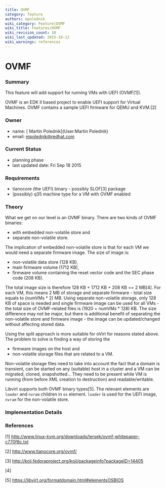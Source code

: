 ```yaml
---
title: OVMF
category: feature
authors: mpolednik
wiki_category: Feature|OVMF
wiki_title: Features/OVMF
wiki_revision_count: 10
wiki_last_updated: 2015-10-12
wiki_warnings: references
---
```


# OVMF

### Summary

This feature will add support for running VMs with UEFI (OVMF[1]).

OVMF is an EDK II based project to enable UEFI support for Virtual Machines. OVMF contains a sample UEFI firmware for QEMU and KVM.[2]

### Owner

*   name: [ Martin Polednik](User:Martin Polednik)
*   email: <mpolednik@redhat.com>

### Current Status

*   planning phase
*   last updated date: Fri Sep 18 2015

### Requirements

*   tianocore (the UEFI) binary - possibly SLOF[3] package
*   (possibly) q35 machine type for a VM with OVMF enabled

### Theory

What we get on our level is an OVMF binary. There are two kinds of OVMF binaries:

*   with embedded non-volatile store and
*   separate non-volatile store.

The implication of embedded non-volatile store is that for each VM we would need a separate firmware image. The size of image is:

*   non-volatile data store (128 KB),
*   main firmware volume (1712 KB),
*   firmware volume containing the reset vector code and the SEC phase code (208 KB).

The total image size is therefore 128 KB + 1712 KB + 208 KB == 2 MB[4]. For each VM, this means 2 MB of storage and separate firmware - total size equals to (numVMs \* 2) MB. Using separate non-volatile storage, only 128 KB of space is needed and single firmware image can be used for all VMs - the total size of OVMF-related files is (1920 + numVMs \* 128) KB. The size difference may not be major, but there is additional benefit of separating the non-volatile store and firmware image - the image can be updated/changed without affecting stored data.

Using the split approach is more suitable for oVirt for reasons stated above. The problem to solve is finding a way of storing the

*   firmware images on the host and
*   non-volatile storage files that are related to a VM.

Non-volatile storage files need to take into account the fact that a domain is transient, can be started on any (suitable) host in a cluster and a VM can be migrated, cloned, snapshotted... They need to be present while VM is running (from before XML creation to destruction) and readable/writable.

Libvirt supports both OVMF binary types[5]. The relevant elements are `loader` and `nvram` children in `os` element. `loader` is used for the UEFI image, `nvram` for the non-volatile store.

### Implementation Details

### References

<references/>

[1] <http://www.linux-kvm.org/downloads/lersek/ovmf-whitepaper-c770f8c.txt>

[2] <http://www.tianocore.org/ovmf/>

[3] <http://koji.fedoraproject.org/koji/packageinfo?packageID=14405>

[4] 

[5] <https://libvirt.org/formatdomain.html#elementsOSBIOS>

